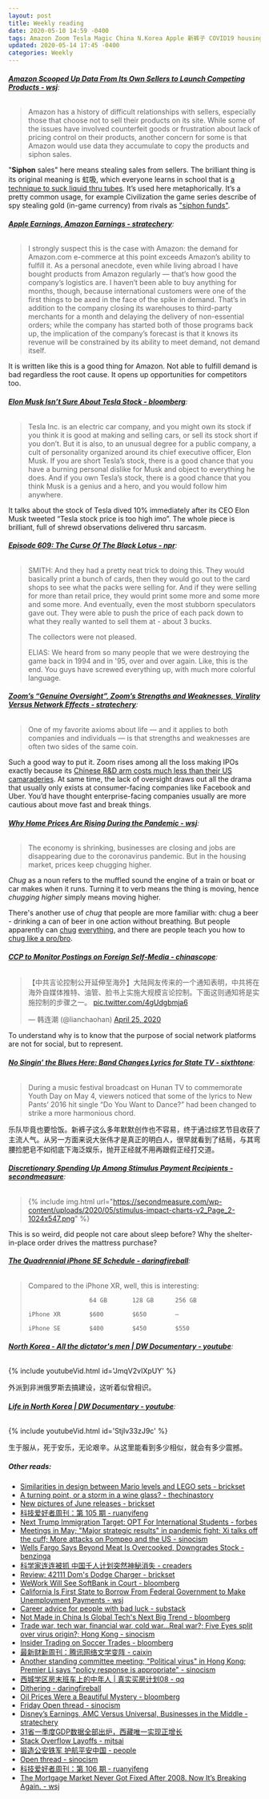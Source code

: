 ```yaml
---
layout: post
title: Weekly reading
date: 2020-05-10 14:59 -0400
tags: Amazon Zoom Tesla Magic China N.Korea Apple 新裤子 COVID19 housing
updated: 2020-05-14 17:45 -0400
categories: Weekly
---
```


<div class="bg-light article-entry" markdown="1">

###### __[Amazon Scooped Up Data From Its Own Sellers to Launch Competing Products - wsj](https://www.wsj.com/articles/amazon-scooped-up-data-from-its-own-sellers-to-launch-competing-products-11587650015)__:

> Amazon has a history of difficult relationships with sellers, especially those that choose not to sell their products on its site. While some of the issues have involved counterfeit goods or frustration about lack of pricing control on their products, another concern for some is that Amazon would use data they accumulate to copy the products and siphon sales.

"__Siphon__ sales" here means stealing sales from sellers. The brilliant thing is its original meaning is 虹吸, which everyone learns in school that is [a technique to suck liquid thru tubes](https://en.wikipedia.org/wiki/Siphon). It’s used here metaphorically. It’s a pretty common usage, for example Civilization the game series describe of spy stealing gold (in-game currency) from rivals as ["siphon funds"](https://civ6.gamepedia.com/Missions#Siphon_Funds).

</div>

<div class="bg-light article-entry" markdown="1">

###### __[Apple Earnings, Amazon Earnings - stratechery](https://stratechery.com/2020/apple-earnings-amazon-earnings/)__:

> I strongly suspect this is the case with Amazon: the demand for Amazon.com e-commerce at this point exceeds Amazon’s ability to fulfill it. As a personal anecdote, even while living abroad I have bought products from Amazon regularly — that’s how good the company’s logistics are. I haven’t been able to buy anything for months, though, because international customers were one of the first things to be axed in the face of the spike in demand. That’s in addition to the company closing its warehouses to third-party merchants for a month and delaying the delivery of non-essential orders; while the company has started both of those programs back up, the implication of the company’s forecast is that it knows its revenue will be constrained by its ability to meet demand, not demand itself.

It is written like this is a good thing for Amazon. Not able to fulfill demand is bad regardless the root cause. It opens up opportunities for competitors too.

</div>

<div class="bg-light article-entry" markdown="1">

###### __[Elon Musk Isn’t Sure About Tesla Stock - bloomberg](https://www.bloomberg.com/opinion/articles/2020-05-04/elon-musk-isn-t-sure-about-tesla-stock)__:

> Tesla Inc. is an electric car company, and you might own its stock if you think it is good at making and selling cars, or sell its stock short if you don’t. But it is also, to an unusual degree for a public company, a cult of personality organized around its chief executive officer, Elon Musk. If you are short Tesla’s stock, there is a good chance that you have a burning personal dislike for Musk and object to everything he does. And if you own Tesla’s stock, there is a good chance that you think Musk is a genius and a hero, and you would follow him anywhere.

It talks about the stock of Tesla dived 10% immediately after its CEO Elon Musk tweeted “Tesla stock price is too high imo”. The whole piece is brilliant, full of shrewd observations delivered thru sarcasm.

</div>

<div class="bg-light article-entry" markdown="1">

###### __[Episode 609: The Curse Of The Black Lotus - npr](https://www.npr.org/sections/money/2018/12/26/679311116/episode-609-the-curse-of-the-black-lotus)__:

> SMITH: And they had a pretty neat trick to doing this. They would basically print a bunch of cards, then they would go out to the card shops to see what the packs were selling for. And if they were selling for more than retail price, they would print some more and some more and some more. And eventually, even the most stubborn speculators gave out. They were able to push the price of each pack down to what they really wanted to sell them at - about 3 bucks.
>
> The collectors were not pleased.
>
> ELIAS: We heard from so many people that we were destroying the game back in 1994 and in '95, over and over again. Like, this is the end. You guys have screwed everything up, with much more colorful language.

</div>

<div class="bg-light article-entry" markdown="1">

###### __[Zoom’s “Genuine Oversight”, Zoom’s Strengths and Weaknesses, Virality Versus Network Effects - stratechery](https://stratechery.com/2020/zooms-genuine-oversight-zooms-strengths-and-weaknesses-virality-versus-network-effects/)__:

> One of my favorite axioms about life — and it applies to both companies and individuals — is that strengths and weaknesses are often two sides of the same coin.

Such a good way to put it. Zoom rises among all the loss making IPOs exactly because its [Chinese R&D arm costs much less than their US camaraderies](https://www.cnbc.com/2019/03/26/zoom-key-profit-driver-ahead-of-ipo-engineers-in-china.html). At same time, the lack of oversight draws out all the drama that usually only exists at consumer-facing companies like Facebook and Uber. You’d have thought enterprise-facing companies usually are more cautious about move fast and break things.

</div>

<div class="bg-light article-entry" markdown="1">

###### __[Why Home Prices Are Rising During the Pandemic - wsj](https://www.wsj.com/articles/why-home-prices-are-rising-during-the-pandemic-11588671002)__:

> The economy is shrinking, businesses are closing and jobs are disappearing due to the coronavirus pandemic. But in the housing market, prices keep chugging higher.

*Chug* as a noun refers to the muffled sound the engine of a train or boat or car makes when it runs. Turning it to verb means the thing is moving, hence *chugging higher* simply means moving higher.

There's another use of *chug* that people are more familiar with: chug a beer - drinking a can of beer in one action without breathing. But people apparently can [chug](https://www.reddit.com/r/CasualConversation/comments/2xsjwh/i_just_chugged_a_cup_of_coffee_like_full_on/) [everything](https://www.reddit.com/r/AskReddit/comments/ncpss/has_anyone_ever_attempted_the_syrup_chug_from/), and there are people teach you how to [chug like a pro/bro](https://52brews.com/how-to-chug-beer-fast).

</div>

<div class="bg-light article-entry" markdown="1">

###### __[CCP to Monitor Postings on Foreign Self-Media - chinascope](http://chinascope.org/archives/22972)__:

<blockquote class="twitter-tweet"><p lang="zh" dir="ltr">【中共言论控制公开延伸至海外】大陆网友传来的一个通知表明，中共将在海外自媒体推特、油管、脸书上实施大规模言论控制。下面这则通知将是实施控制的步骤之一。 <a href="https://t.co/4gUdgbmja6">pic.twitter.com/4gUdgbmja6</a></p>&mdash; 韩连潮 (@lianchaohan) <a href="https://twitter.com/lianchaohan/status/1254028427281281024">April 25, 2020</a></blockquote> <script async src="https://platform.twitter.com/widgets.js" charset="utf-8"></script>

To understand why is to know that the purpose of social network platforms are not for social, but to represent.

</div>

<div class="bg-light article-entry" markdown="1">

###### __[No Singin’ the Blues Here: Band Changes Lyrics for State TV - sixthtone](http://www.sixthtone.com/ht_news/1005599/no-singin-the-blues-here-band-changes-lyrics-for-state-tv)__:

> During a music festival broadcast on Hunan TV to commemorate Youth Day on May 4, viewers noticed that some of the lyrics to New Pants’ 2016 hit single “Do You Want to Dance?” had been changed to strike a more harmonious chord.

乐队毕竟也要恰饭。新裤子这么多年默默创作也不容易，终于通过综艺节目收获了主流人气。从另一方面来说大张伟才是真正的明白人，很早就看到了结局，与其弯腰捡肥皂不如彻底下海泛娱乐，抛开正经就不用再跟假正经打交道。

</div>

<div class="bg-light article-entry" markdown="1">

###### __[Discretionary Spending Up Among Stimulus Payment Recipients - secondmeasure](https://secondmeasure.com/datapoints/stimulus-recipient-spending-by-industry/)__:

> {% include img.html url="https://secondmeasure.com/wp-content/uploads/2020/05/stimulus-impact-charts-v2_Page_2-1024x547.png" %}

This is so weird, did people not care about sleep before? Why the shelter-in-place order drives the mattress purchase?

</div>

<div class="bg-light article-entry" markdown="1">

###### __[The Quadrennial iPhone SE Schedule - daringfireball](https://daringfireball.net/2020/04/the_quadrennial_iphone_se_schedule)__:

> Compared to the iPhone XR, well, this is interesting:
>
>                      64 GB       128 GB      256 GB
>
>     iPhone XR        $600        $650        —
>
>     iPhone SE        $400        $450        $550

</div>

<div class="bg-light article-entry" markdown="1">

###### __[North Korea - All the dictator's men | DW Documentary - youtube](https://www.youtube.com/watch?v=JmqV2vIXpUY)__:

{% include youtubeVid.html id='JmqV2vIXpUY' %}

外派到非洲俄罗斯去搞建设，这听着似曾相识。

</div>

<div class="bg-light article-entry" markdown="1">

###### __[Life in North Korea | DW Documentary - youtube](http://www.youtube.com/watch?v=StjIv33zJ9c)__:

{% include youtubeVid.html id='StjIv33zJ9c' %}

生于服从，死于安乐，无论艰辛。从这里能看到多少相似，就会有多少震撼。

</div>

##### __Other reads__:
- [Similarities in design between Mario levels and LEGO sets - brickset](https://brickset.com/article/49785/similarities-in-design-between-mario-levels-and-lego-sets)
- [A turning point, or a storm in a wine glass? - thechinastory](https://thechinastory.org/a-turning-point-or-a-storm-in-a-wine-glass/)
- [New pictures of June releases - brickset](https://brickset.com/article/51195)
- [科技爱好者周刊：第 105 期 - ruanyifeng](http://www.ruanyifeng.com/blog/2020/04/weekly-issue-105.html)
- [Next Trump Immigration Target: OPT For International Students - forbes](https://www.forbes.com/sites/stuartanderson/2020/05/04/next-trump-immigration-target-opt-for-international-students/)
- [Meetings in May; "Major strategic results" in pandemic fight; Xi talks off the cuff; More attacks on Pompeo and the US - sinocism](https://sinocism.com/p/meetings-in-may-major-strategic-results)
- [Wells Fargo Says Beyond Meat Is Overcooked, Downgrades Stock - benzinga](https://www.benzinga.com/analyst-ratings/analyst-color/20/05/15935626/wells-fargo-says-beyond-meat-is-overcooked-downgrades-stock)
- [科学家连连被抓 中国千人计划突然神秘消失 - creaders](http://news.creaders.net/china/2020/04/26/2218418.html)
- [Review: 42111 Dom's Dodge Charger - brickset](https://brickset.com/article/51197)
- [WeWork Will See SoftBank in Court - bloomberg](https://www.bloomberg.com/opinion/articles/2020-05-05/wework-will-see-softbank-in-court)
- [California Is First State to Borrow From Federal Government to Make Unemployment Payments - wsj](https://www.wsj.com/articles/california-is-first-state-to-borrow-from-federal-government-to-make-unemployment-payments-11588617257)
- [Career advice for people with bad luck - substack](https://chiefofstuff.substack.com/p/career-advice-for-people-with-bad)
- [Not Made in China Is Global Tech's Next Big Trend - bloomberg](https://www.bloomberg.com/news/articles/2020-03-31/supply-chains-latest-not-made-in-china-is-tech-s-next-move)
- [Trade war, tech war, financial war, cold war...Real war?; Five Eyes split over virus origin?; Hong Kong - sinocism](https://sinocism.com/p/trade-war-tech-war-financial-war)
- [Insider Trading on Soccer Trades - bloomberg](https://www.bloomberg.com/opinion/articles/2020-05-06/insider-trading-on-soccer-trades)
- [最新财新周刊：腾讯网络文学变阵 - caixin](http://m.weekly.caixin.com/m/2020-05-02/101549683.html)
- [Another standing committee meeting; "Political virus" in Hong Kong; Premier Li says "policy response is appropriate" - sinocism](https://sinocism.com/p/another-standing-committee-meeting-db9)
- [西城学区房末班车上的中年人 \| 真实买房计划08 - qq](https://mp.weixin.qq.com/s?__biz=MzIzNDg4MzMxOA==&mid=2247489384&idx=1&sn=ee4decd2350176c1371d728b9249679c)
- [Dithering - daringfireball](https://daringfireball.net/2020/05/dithering)
- [Oil Prices Were a Beautiful Mystery - bloomberg](https://www.bloomberg.com/opinion/articles/2020-05-08/oil-prices-were-a-beautiful-mystery)
- [Friday Open thread - sinocism](https://sinocism.com/p/friday-open-thread-797/comments)
- [Disney’s Earnings, AMC Versus Universal, Businesses in the Middle - stratechery](https://stratechery.com/2020/disneys-earnings-amc-versus-universal-businesses-in-the-middle/)
- [31省一季度GDP数据全部出炉，西藏唯一实现正增长](https://www.guancha.cn/politics/2020_04_29_548753.shtml)
- [Stack Overflow Layoffs - mjtsai](https://mjtsai.com/blog/2020/05/08/stack-overflow-layoffs/)
- [锻造公安铁军 护航平安中国 - people](http://paper.people.com.cn/rmrb/html/2020-05/06/nw.D110000renmrb_20200506_2-01.htm)
- [Open thread - sinocism](https://sinocism.com/p/open-thread-2e5/comments)
- [科技爱好者周刊：第 106 期 - ruanyifeng](http://www.ruanyifeng.com/blog/2020/05/weekly-issue-106.html)
- [The Mortgage Market Never Got Fixed After 2008. Now It’s Breaking Again. - wsj](https://www.wsj.com/articles/the-mortgage-market-never-got-fixed-after-2008-now-its-breaking-again-11588977078)
